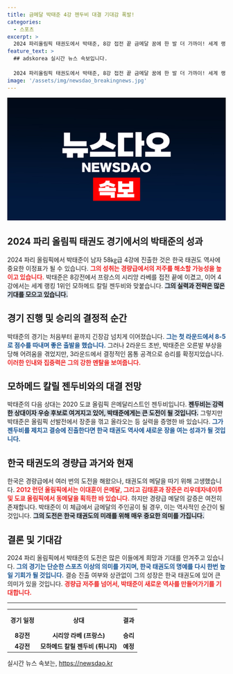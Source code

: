 ```yaml
---
title: 금메달 박태준 4강 젠두비 대결 기대감 폭발!
categories:
  - 스포츠
excerpt: >
  2024 파리올림픽 태권도에서 박태준, 8강 접전 끝 금메달 꿈에 한 발 더 가까이! 세계 랭킹 1위와의 4강 대결 기대!
feature_text: >
  ## adskorea 실시간 뉴스 속보입니다.

  2024 파리올림픽 태권도에서 박태준, 8강 접전 끝 금메달 꿈에 한 발 더 가까이! 세계 랭킹 1위와의 4강 대결 기대!
image: '/assets/img/newsdao_breakingnews.jpg'
---
```


<p><img src="/assets/img/newsdao_breakingnews.jpg" alt="adskorea 속보" /></p>

<h2 data-ke-size="size26">2024 파리 올림픽 태권도 경기에서의 박태준의 성과</h2>

<p data-ke-size="size16"></p>

<p>2024 파리 올림픽에서 박태준이 남자 58㎏급 4강에 진출한 것은 한국 태권도 역사에 중요한 이정표가 될 수 있습니다. <b><span style="color: #ee2323;">그의 성취는 경량급에서의 저주를 해소할 가능성을 높이고 있습니다.</span></b> 박태준은 8강전에서 프랑스의 시리앙 라베를 접전 끝에 이겼고, 이어 4강에서는 세계 랭킹 1위인 모하메드 칼릴 젠두비와 맞붙습니다. <b><span style="background-color: #21538527;">그의 실력과 전략은 많은 기대를 모으고 있습니다.</span></b> </p>

<p data-ke-size="size16"></p>

<h2 data-ke-size="size26">경기 진행 및 승리의 결정적 순간</h2>

<p data-ke-size="size16"></p>

<p>박태준의 경기는 처음부터 끝까지 긴장감 넘치게 이어졌습니다. <b><span style="color: #1a5490;">그는 첫 라운드에서 8-5로 점수를 따내며 좋은 출발을 했습니다.</span></b> 그러나 2라운드 초반, 박태준은 오른발 부상을 당해 어려움을 겪었지만, 3라운드에서 결정적인 몸통 공격으로 승리를 확정지었습니다. <b><span style="color: #ee2323;">이러한 인내와 집중력은 그의 강한 멘탈을 보여줍니다.</span></b></p>

<p data-ke-size="size16"></p>

<h2 data-ke-size="size26">모하메드 칼릴 젠두비와의 대결 전망</h2>

<p data-ke-size="size16"></p>

<p>박태준의 다음 상대는 2020 도쿄 올림픽 은메달리스트인 젠두비입니다. <b><span style="background-color: #21538527;">젠두비는 강력한 상대이자 우승 후보로 여겨지고 있어, 박태준에게는 큰 도전이 될 것입니다.</span></b> 그렇지만 박태준은 올림픽 선발전에서 장준을 꺾고 올라오는 등 실력을 증명한 바 있습니다. <b><span style="color: #1a5490;">그가 젠두비를 제치고 결승에 진출한다면 한국 태권도 역사에 새로운 장을 여는 성과가 될 것입니다.</span></b> </p>

<p data-ke-size="size16"></p>

<h2 data-ke-size="size26">한국 태권도의 경량급 과거와 현재</h2>

<p data-ke-size="size16"></p>

<p>한국은 경량급에서 여러 번의 도전을 해왔으나, 태권도의 메달을 따기 위해 고생했습니다. <b><span style="color: #ee2323;">2012 런던 올림픽에서는 이대훈이 은메달, 그리고 김태훈과 장준은 리우데자네이루 및 도쿄 올림픽에서 동메달을 획득한 바 있습니다.</span></b> 하지만 경량급 메달의 갈증은 여전히 존재합니다. 박태준이 이 체급에서 금메달의 주인공이 될 경우, 이는 역사적인 순간이 될 것입니다. <b><span style="background-color: #21538527;">그의 도전은 한국 태권도의 미래를 위해 매우 중요한 의미를 가집니다.</span></b></p>

<p data-ke-size="size16"></p>

<h2 data-ke-size="size26">결론 및 기대감</h2>

<p data-ke-size="size16"></p>

<p>2024 파리 올림픽에서 박태준의 도전은 많은 이들에게 희망과 기대를 안겨주고 있습니다. <b><span style="color: #1a5490;">그의 경기는 단순한 스포츠 이상의 의미를 가지며, 한국 태권도의 명예를 다시 한번 높일 기회가 될 것입니다.</span></b> 결승 진출 여부와 상관없이 그의 성장은 한국 태권도에 있어 큰 의미가 있을 것입니다. <b><span style="color: #ee2323;">경량급 저주를 넘어서, 박태준이 새로운 역사를 만들어가기를 기대합니다.</span></b></p>

<p data-ke-size="size16"></p>

<hr>

<table style="width: 100%; border-collapse: collapse;">
  <tr>
    <th style="text-align: center; height: 40px;"><b>경기 일정</b></th>
    <th style="text-align: center; height: 40px;"><b>상대</b></th>
    <th style="text-align: center; height: 40px;"><b>결과</b></th>
  </tr>
  <tr>
    <td style="text-align: center; height: 17px;"><b>8강전</b></td>
    <td style="text-align: center; height: 17px;"><b>시리앙 라베 (프랑스)</b></td>
    <td style="text-align: center; height: 17px;"><b>승리</b></td>
  </tr>
  <tr>
    <td style="text-align: center; height: 17px;"><b>4강전</b></td>
    <td style="text-align: center; height: 17px;"><b>모하메드 칼릴 젠두비 (튀니지)</b></td>
    <td style="text-align: center; height: 17px;"><b>예정</b></td>
  </tr>
</table>

<p data-ke-size="size16"></p>
실시간 뉴스 속보는, <a href="https://newsdao.kr" rel="dofollow">https://newsdao.kr</a>


